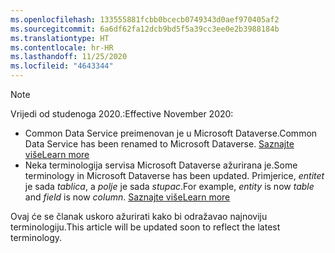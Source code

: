 ```yaml
---
ms.openlocfilehash: 133555881fcbb0bcecb0749343d0aef970405af2
ms.sourcegitcommit: 6a6df62fa12dcb9bd5f5a39cc3ee0e2b3988184b
ms.translationtype: HT
ms.contentlocale: hr-HR
ms.lasthandoff: 11/25/2020
ms.locfileid: "4643344"
---
```

> [!NOTE]
> <span data-ttu-id="8069d-101">Vrijedi od studenoga 2020.:</span><span class="sxs-lookup"><span data-stu-id="8069d-101">Effective November 2020:</span></span>
> - <span data-ttu-id="8069d-102">Common Data Service preimenovan je u Microsoft Dataverse.</span><span class="sxs-lookup"><span data-stu-id="8069d-102">Common Data Service has been renamed to Microsoft Dataverse.</span></span> [<span data-ttu-id="8069d-103">Saznajte više</span><span class="sxs-lookup"><span data-stu-id="8069d-103">Learn more</span></span>](https://aka.ms/PAuAppBlog)
> - <span data-ttu-id="8069d-104">Neka terminologija servisa Microsoft Dataverse ažurirana je.</span><span class="sxs-lookup"><span data-stu-id="8069d-104">Some terminology in Microsoft Dataverse has been updated.</span></span> <span data-ttu-id="8069d-105">Primjerice, *entitet* je sada *tablica*, a *polje* je sada *stupac*.</span><span class="sxs-lookup"><span data-stu-id="8069d-105">For example, *entity* is now *table* and *field* is now *column*.</span></span> [<span data-ttu-id="8069d-106">Saznajte više</span><span class="sxs-lookup"><span data-stu-id="8069d-106">Learn more</span></span>](https://go.microsoft.com/fwlink/?linkid=2147247)
>
> <span data-ttu-id="8069d-107">Ovaj će se članak uskoro ažurirati kako bi odražavao najnoviju terminologiju.</span><span class="sxs-lookup"><span data-stu-id="8069d-107">This article will be updated soon to reflect the latest terminology.</span></span>
